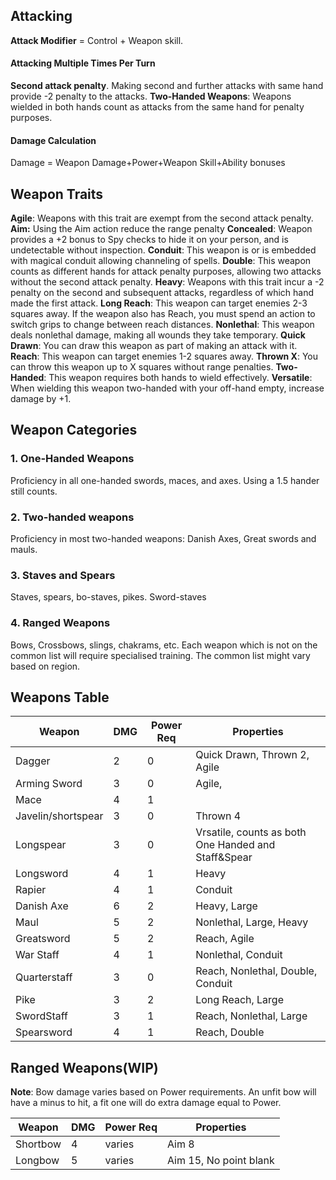 ## Attacking

**Attack Modifier** = Control + Weapon skill.  

#### Attacking Multiple Times Per Turn
**Second attack penalty**. Making second and further attacks with same hand provide -2 penalty to the attacks. 
**Two-Handed Weapons**: Weapons wielded in both hands count as attacks from the same hand for penalty purposes. 

#### Damage Calculation
Damage = Weapon Damage+Power+Weapon Skill+Ability bonuses 
## Weapon Traits
**Agile**: Weapons with this trait are exempt from the second attack penalty. 
**Aim:** Using the Aim action reduce the range penalty
**Concealed**: Weapon provides a +2 bonus to Spy checks to hide it on your person, and is undetectable without inspection.
**Conduit**: This weapon is or is embedded with magical conduit allowing channeling of spells. 
**Double**: This weapon counts as different hands for attack penalty purposes, allowing two attacks without the second attack penalty. 
**Heavy**: Weapons with this trait incur a -2 penalty on the second and subsequent attacks, regardless of which hand made the first attack. 
**Long Reach**: This weapon can target enemies 2-3 squares away. If the weapon also has Reach, you must spend an action to switch grips to change between reach distances.
**Nonlethal**: This weapon deals nonlethal damage, making all wounds they take temporary.
**Quick Drawn**: You can draw this weapon as part of making an attack with it. 
**Reach**: This weapon can target enemies 1-2 squares away. 
**Thrown X**: You can throw this weapon up to X squares without range penalties. 
**Two-Handed**: This weapon requires both hands to wield effectively. 
**Versatile**: When wielding this weapon two-handed with your off-hand empty, increase damage by +1.

## Weapon Categories

### 1. One-Handed Weapons
Proficiency in all one-handed swords, maces, and axes.
Using a 1.5 hander still counts.

### 2. Two-handed weapons
Proficiency in most two-handed weapons: Danish Axes, Great swords and mauls.

### 3. Staves and Spears
Staves, spears, bo-staves, pikes. Sword-staves

### 4. Ranged Weapons
Bows, Crossbows, slings, chakrams, etc.
Each weapon which is not on the common list will require specialised training.
The common list might vary based on region.


## Weapons Table

| Weapon             | DMG | Power Req | Properties                                          |
| ------------------ | --- | --------- | --------------------------------------------------- |
| Dagger             | 2   | 0         | Quick Drawn, Thrown 2, Agile                        |
| Arming Sword       | 3   | 0         | Agile,                                              |
| Mace               | 4   | 1         |                                                     |
| Javelin/shortspear | 3   | 0         | Thrown 4                                            |
| Longspear          | 3   | 0         | Vrsatile, counts as both One Handed and Staff&Spear |
| Longsword          | 4   | 1         | Heavy                                               |
| Rapier             | 4   | 1         | Conduit                                             |
| Danish Axe         | 6   | 2         | Heavy, Large                                        |
| Maul               | 5   | 2         | Nonlethal, Large, Heavy                             |
| Greatsword         | 5   | 2         | Reach, Agile                                        |
| War Staff          | 4   | 1         | Nonlethal, Conduit                                  |
| Quarterstaff       | 3   | 0         | Reach, Nonlethal, Double, Conduit                   |
| Pike               | 3   | 2         | Long Reach, Large                                   |
| SwordStaff         | 3   | 1         | Reach, Nonlethal, Large                             |
| Spearsword         | 4   | 1         | Reach, Double                                       |

## Ranged Weapons(WIP)

**Note**: Bow damage varies based on Power requirements. An unfit bow will have a minus to hit, a fit one will do extra damage equal to Power.

| Weapon   | DMG | Power Req | Properties             |
| -------- | --- | --------- | ---------------------- |
| Shortbow | 4   | varies    | Aim 8                  |
| Longbow  | 5   | varies    | Aim 15, No point blank |

